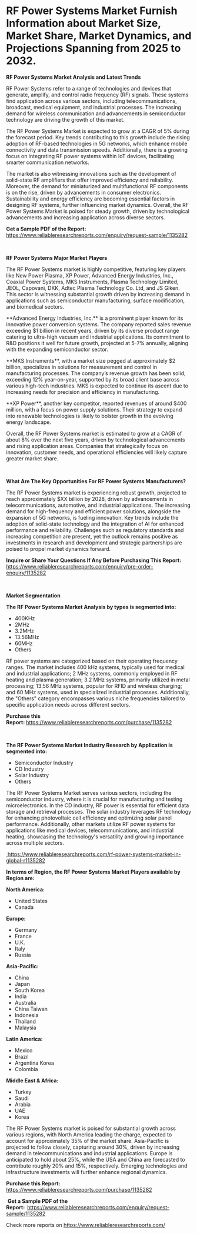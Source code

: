 <p><h1>RF Power Systems Market Furnish Information about Market Size, Market Share, Market Dynamics, and Projections Spanning from 2025 to 2032.</h1></p><p><strong>RF Power Systems Market Analysis and Latest Trends</strong></p>
<p><p>RF Power Systems refer to a range of technologies and devices that generate, amplify, and control radio frequency (RF) signals. These systems find application across various sectors, including telecommunications, broadcast, medical equipment, and industrial processes. The increasing demand for wireless communication and advancements in semiconductor technology are driving the growth of this market.</p><p>The RF Power Systems Market is expected to grow at a CAGR of 5% during the forecast period. Key trends contributing to this growth include the rising adoption of RF-based technologies in 5G networks, which enhance mobile connectivity and data transmission speeds. Additionally, there is a growing focus on integrating RF power systems within IoT devices, facilitating smarter communication networks.</p><p>The market is also witnessing innovations such as the development of solid-state RF amplifiers that offer improved efficiency and reliability. Moreover, the demand for miniaturized and multifunctional RF components is on the rise, driven by advancements in consumer electronics. Sustainability and energy efficiency are becoming essential factors in designing RF systems, further influencing market dynamics. Overall, the RF Power Systems Market is poised for steady growth, driven by technological advancements and increasing application across diverse sectors.</p></p>
<p><strong>Get a Sample PDF of the Report:&nbsp;</strong> <a href="https://www.reliableresearchreports.com/enquiry/request-sample/1135282?utm_campaign=3090&utm_medium=2&utm_source=Github&utm_content=ia&utm_term=09042025&utm_id=rf-power-systems">https://www.reliableresearchreports.com/enquiry/request-sample/1135282</a></p>
<p>&nbsp;</p>
<p><strong>RF Power Systems Major Market Players</strong></p>
<p><p>The RF Power Systems market is highly competitive, featuring key players like New Power Plasma, XP Power, Advanced Energy Industries, Inc., Coaxial Power Systems, MKS Instruments, Plasma Technology Limited, JEOL, Capovani, DKK, Adtec Plasma Technology Co. Ltd, and JS Giken. This sector is witnessing substantial growth driven by increasing demand in applications such as semiconductor manufacturing, surface modification, and biomedical sectors.</p><p>**Advanced Energy Industries, Inc.** is a prominent player known for its innovative power conversion systems. The company reported sales revenue exceeding $1 billion in recent years, driven by its diverse product range catering to ultra-high vacuum and industrial applications. Its commitment to R&D positions it well for future growth, projected at 5-7% annually, aligning with the expanding semiconductor sector.</p><p>**MKS Instruments**, with a market size pegged at approximately $2 billion, specializes in solutions for measurement and control in manufacturing processes. The company’s revenue growth has been solid, exceeding 12% year-on-year, supported by its broad client base across various high-tech industries. MKS is expected to continue its ascent due to increasing needs for precision and efficiency in manufacturing.</p><p>**XP Power**, another key competitor, reported revenues of around $400 million, with a focus on power supply solutions. Their strategy to expand into renewable technologies is likely to bolster growth in the evolving energy landscape.</p><p>Overall, the RF Power Systems market is estimated to grow at a CAGR of about 8% over the next five years, driven by technological advancements and rising application areas. Companies that strategically focus on innovation, customer needs, and operational efficiencies will likely capture greater market share.</p></p>
<p>&nbsp;</p>
<p><strong>What Are The Key Opportunities For RF Power Systems Manufacturers?</strong></p>
<p><p>The RF Power Systems market is experiencing robust growth, projected to reach approximately $XX billion by 2028, driven by advancements in telecommunications, automotive, and industrial applications. The increasing demand for high-frequency and efficient power solutions, alongside the expansion of 5G networks, is fueling innovation. Key trends include the adoption of solid-state technology and the integration of AI for enhanced performance and reliability. Challenges such as regulatory standards and increasing competition are present, yet the outlook remains positive as investments in research and development and strategic partnerships are poised to propel market dynamics forward.</p></p>
<p><strong>Inquire or Share Your Questions If Any Before Purchasing This Report:</strong> <a href="https://www.reliableresearchreports.com/enquiry/pre-order-enquiry/1135282?utm_campaign=3090&utm_medium=2&utm_source=Github&utm_content=ia&utm_term=09042025&utm_id=rf-power-systems">https://www.reliableresearchreports.com/enquiry/pre-order-enquiry/1135282</a></p>
<p>&nbsp;</p>
<p><strong>Market Segmentation</strong></p>
<p><strong>The RF Power Systems Market Analysis by types is segmented into:</strong></p>
<p><ul><li>400KHz</li><li>2MHz</li><li>3.2MHz</li><li>13.56MHz</li><li>60MHz</li><li>Others</li></ul></p>
<p><p>RF power systems are categorized based on their operating frequency ranges. The market includes 400 kHz systems, typically used for medical and industrial applications; 2 MHz systems, commonly employed in RF heating and plasma generation; 3.2 MHz systems, primarily utilized in metal processing; 13.56 MHz systems, popular for RFID and wireless charging; and 60 MHz systems, used in specialized industrial processes. Additionally, the "Others" category encompasses various niche frequencies tailored to specific application needs across different sectors.</p></p>
<p><strong>Purchase this Report:&nbsp;</strong><a href="https://www.reliableresearchreports.com/purchase/1135282?utm_campaign=3090&utm_medium=2&utm_source=Github&utm_content=ia&utm_term=09042025&utm_id=rf-power-systems">https://www.reliableresearchreports.com/purchase/1135282</a></p>
<p>&nbsp;</p>
<p><strong>The RF Power Systems Market Industry Research by Application is segmented into:</strong></p>
<p><ul><li>Semiconductor Industry</li><li>CD Industry</li><li>Solar Industry</li><li>Others</li></ul></p>
<p><p>The RF Power Systems Market serves various sectors, including the semiconductor industry, where it is crucial for manufacturing and testing microelectronics. In the CD industry, RF power is essential for efficient data storage and retrieval processes. The solar industry leverages RF technology for enhancing photovoltaic cell efficiency and optimizing solar panel performance. Additionally, other markets utilize RF power systems for applications like medical devices, telecommunications, and industrial heating, showcasing the technology's versatility and growing importance across multiple sectors.</p></p>
<p><a href="https://www.reliableresearchreports.com/rf-power-systems-market-in-global-r1135282?utm_campaign=3090&utm_medium=2&utm_source=Github&utm_content=ia&utm_term=09042025&utm_id=rf-power-systems">&nbsp;https://www.reliableresearchreports.com/rf-power-systems-market-in-global-r1135282</a></p>
<p><strong>In terms of Region, the RF Power Systems Market Players available by Region are:</strong></p>
<p>
    <p> <strong> North America: </strong>
        <ul>
            <li>United States</li>
            <li>Canada</li>
        </ul>
        </p> 
    <p> <strong> Europe: </strong>
        <ul>
            <li>Germany</li>
            <li>France</li>
            <li>U.K.</li>
            <li>Italy</li>
            <li>Russia</li>
        </ul>
        </p> 
    <p> <strong> Asia-Pacific: </strong>
        <ul>
            <li>China</li>
            <li>Japan</li>
            <li>South Korea</li>
            <li>India</li>
            <li>Australia</li>
            <li>China Taiwan</li>
            <li>Indonesia</li>
            <li>Thailand</li>
            <li>Malaysia</li>
        </ul>
        </p> 
    <p> <strong> Latin America: </strong>
        <ul>
            <li>Mexico</li>
            <li>Brazil</li>
            <li>Argentina Korea</li>
            <li>Colombia</li>
        </ul>
        </p> 
    <p> <strong> Middle East & Africa: </strong>
        <ul>
            <li>Turkey</li>
            <li>Saudi</li>
            <li>Arabia</li>
            <li>UAE</li>
            <li>Korea</li>
        </ul>
    </p>
    </p>
<p><p>The RF Power Systems market is poised for substantial growth across various regions, with North America leading the charge, expected to account for approximately 35% of the market share. Asia-Pacific is projected to follow closely, capturing around 30%, driven by increasing demand in telecommunications and industrial applications. Europe is anticipated to hold about 25%, while the USA and China are forecasted to contribute roughly 20% and 15%, respectively. Emerging technologies and infrastructure investments will further enhance regional dynamics.</p></p>
<p><strong>Purchase this Report: </strong><a href="https://www.reliableresearchreports.com/purchase/1135282?utm_campaign=3090&utm_medium=2&utm_source=Github&utm_content=ia&utm_term=09042025&utm_id=rf-power-systems">https://www.reliableresearchreports.com/purchase/1135282</a></p>
<p>&nbsp;<strong>Get a Sample PDF of the Report:&nbsp;&nbsp;</strong><a href="https://www.reliableresearchreports.com/enquiry/request-sample/1135282?utm_campaign=3090&utm_medium=2&utm_source=Github&utm_content=ia&utm_term=09042025&utm_id=rf-power-systems">https://www.reliableresearchreports.com/enquiry/request-sample/1135282</a></p>
<p><strong></strong></p>
<p>Check more reports on <a href="https://www.reliableresearchreports.com/?utm_campaign=3090&utm_medium=2&utm_source=Github&utm_content=ia&utm_term=09042025&utm_id=rf-power-systems">https://www.reliableresearchreports.com/</a></p>